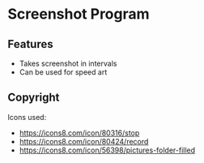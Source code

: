 # Screenshot Program
## Features
- Takes screenshot in intervals
- Can be used for speed art

## Copyright
Icons used:
- https://icons8.com/icon/80316/stop
- https://icons8.com/icon/80424/record
- https://icons8.com/icon/56398/pictures-folder-filled
